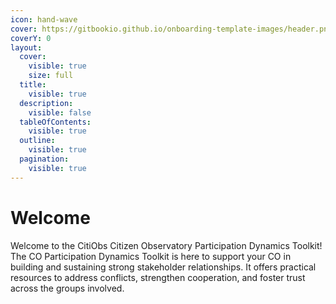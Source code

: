 ```yaml
---
icon: hand-wave
cover: https://gitbookio.github.io/onboarding-template-images/header.png
coverY: 0
layout:
  cover:
    visible: true
    size: full
  title:
    visible: true
  description:
    visible: false
  tableOfContents:
    visible: true
  outline:
    visible: true
  pagination:
    visible: true
---
```


# Welcome

Welcome to the CitiObs Citizen Observatory Participation Dynamics Toolkit! The CO Participation Dynamics Toolkit is here to support your CO in building and sustaining strong stakeholder relationships. It offers practical resources to address conflicts, strengthen cooperation, and foster trust across the groups involved.​

###
